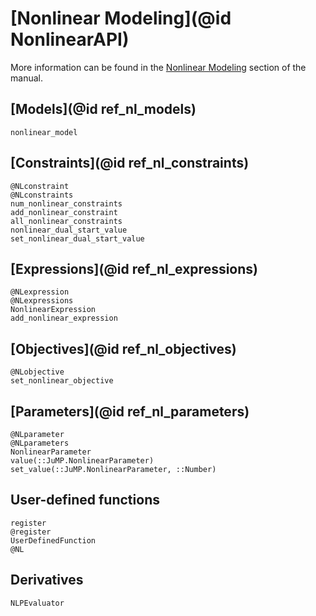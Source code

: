 # [Nonlinear Modeling](@id NonlinearAPI)

More information can be found in the [Nonlinear Modeling](@ref) section of the
manual.

## [Models](@id ref_nl_models)


```@docs
nonlinear_model
```

## [Constraints](@id ref_nl_constraints)

```@docs
@NLconstraint
@NLconstraints
num_nonlinear_constraints
add_nonlinear_constraint
all_nonlinear_constraints
nonlinear_dual_start_value
set_nonlinear_dual_start_value
```

## [Expressions](@id ref_nl_expressions)

```@docs
@NLexpression
@NLexpressions
NonlinearExpression
add_nonlinear_expression
```

## [Objectives](@id ref_nl_objectives)

```@docs
@NLobjective
set_nonlinear_objective
```

## [Parameters](@id ref_nl_parameters)

```@docs
@NLparameter
@NLparameters
NonlinearParameter
value(::JuMP.NonlinearParameter)
set_value(::JuMP.NonlinearParameter, ::Number)
```

## User-defined functions

```@docs
register
@register
UserDefinedFunction
@NL
```

## Derivatives

```@docs
NLPEvaluator
```
